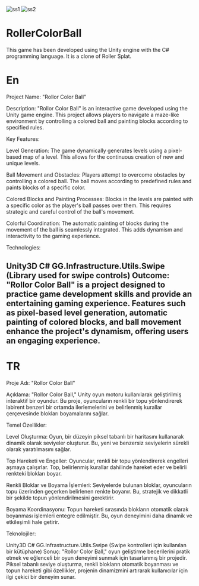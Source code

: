 ![ss1](https://github.com/emrecnr/RollerColorBall/assets/121261363/d63960da-5822-40fd-a81c-823a4d95c7a8)
![ss2](https://github.com/emrecnr/RollerColorBall/assets/121261363/92a5f2e7-7c6f-4e31-906e-e78bb58da3fb)

# RollerColorBall
This game has been developed using the Unity engine with the C# programming language. It is a clone of Roller Splat.

# En
Project Name: "Rollor Color Ball"

Description:
"Rollor Color Ball" is an interactive game developed using the Unity game engine. This project allows players to navigate a maze-like environment by controlling a colored ball and painting blocks according to specified rules.

Key Features:

Level Generation: The game dynamically generates levels using a pixel-based map of a level. This allows for the continuous creation of new and unique levels.

Ball Movement and Obstacles: Players attempt to overcome obstacles by controlling a colored ball. The ball moves according to predefined rules and paints blocks of a specific color.

Colored Blocks and Painting Processes: Blocks in the levels are painted with a specific color as the player's ball passes over them. This requires strategic and careful control of the ball's movement.

Colorful Coordination: The automatic painting of blocks during the movement of the ball is seamlessly integrated. This adds dynamism and interactivity to the gaming experience.

Technologies:

Unity3D
C#
GG.Infrastructure.Utils.Swipe (Library used for swipe controls)
Outcome:
"Rollor Color Ball" is a project designed to practice game development skills and provide an entertaining gaming experience. Features such as pixel-based level generation, automatic painting of colored blocks, and ball movement enhance the project's dynamism, offering users an engaging experience.
--------------------------------------------------------------------------------------------------
# TR
Proje Adı: "Rollor Color Ball"

Açıklama:
"Rollor Color Ball," Unity oyun motoru kullanılarak geliştirilmiş interaktif bir oyundur. Bu proje, oyuncuların renkli bir topu yönlendirerek labirent benzeri bir ortamda ilerlemelerini ve belirlenmiş kurallar çerçevesinde blokları boyamalarını sağlar.

Temel Özellikler:

Level Oluşturma: Oyun, bir düzeyin piksel tabanlı bir haritasını kullanarak dinamik olarak seviyeler oluşturur. Bu, yeni ve benzersiz seviyelerin sürekli olarak yaratılmasını sağlar.

Top Hareketi ve Engeller: Oyuncular, renkli bir topu yönlendirerek engelleri aşmaya çalışırlar. Top, belirlenmiş kurallar dahilinde hareket eder ve belirli renkteki blokları boyar.

Renkli Bloklar ve Boyama İşlemleri: Seviyelerde bulunan bloklar, oyuncuların topu üzerinden geçerken belirlenen renkte boyanır. Bu, stratejik ve dikkatli bir şekilde topun yönlendirilmesini gerektirir.

Boyama Koordinasyonu: Topun hareketi sırasında blokların otomatik olarak boyanması işlemleri entegre edilmiştir. Bu, oyun deneyimini daha dinamik ve etkileşimli hale getirir.

Teknolojiler:

Unity3D
C#
GG.Infrastructure.Utils.Swipe (Swipe kontrolleri için kullanılan bir kütüphane)
Sonuç:
"Rollor Color Ball," oyun geliştirme becerilerini pratik etmek ve eğlenceli bir oyun deneyimi sunmak için tasarlanmış bir projedir. Piksel tabanlı seviye oluşturma, renkli blokların otomatik boyanması ve topun hareketi gibi özellikler, projenin dinamizmini artırarak kullanıcılar için ilgi çekici bir deneyim sunar.
